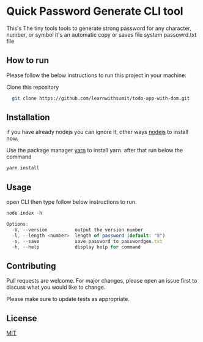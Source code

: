 
# Quick Password Generate CLI tool

This's The tiny tools tools to generate strong password for any character, number, or symbol it's an automatic copy or saves file system passowrd.txt file

## How to run
Please follow the below instructions to run this project in your machine:

Clone this repository
 ```sh
   git clone https://github.com/learnwithsumit/todo-app-with-dom.git
   ```

## Installation
if you have already nodejs you can ignore it, other ways  [nodejs](https://nodejs.org/en/) to install now.

Use the package manager [yarn](https://yarnpkg.com/) to install yarn.
after that run below the command

```bash
yarn install
```

## Usage
open CLI then type follow below instructions to run.

```javascript 
node index -h

Options:
  -V, --version          output the version number
  -l, --length <number>  length of password (default: "8")
  -s, --save             save password to passwordgen.txt
  -h, --help             display help for command


```
## Contributing
Pull requests are welcome. For major changes, please open an issue first to discuss what you would like to change.

Please make sure to update tests as appropriate.

## License
[MIT](https://choosealicense.com/licenses/mit/)
